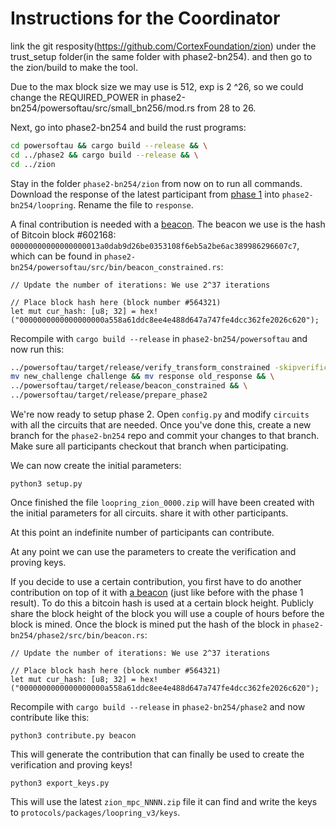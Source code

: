 # Instructions for the Coordinator
link the git resposity(https://github.com/CortexFoundation/zion) under the trust_setup folder(in the same folder with phase2-bn254).
and then go to the zion/build to make the tool.


Due to the max block size we may use is 512, exp is 2 ^26, so we could 
change the REQUIRED_POWER in phase2-bn254/powersoftau/src/small_bn256/mod.rs from 28 to 26.

Next, go into phase2-bn254 and build the rust programs:
```bash
cd powersoftau && cargo build --release && \
cd ../phase2 && cargo build --release && \
cd ../zion
```

Stay in the folder `phase2-bn254/zion` from now on to run all commands.
Download the response of the latest participant from [phase 1](https://github.com/weijiekoh/perpetualpowersoftau/) into `phase2-bn254/loopring`. Rename the file to `response`.

A final contribution is needed with a [beacon](https://github.com/ZcashFoundation/powersoftau-attestations/tree/master/0088). The beacon we use is the hash of Bitcoin block #602168: `00000000000000000013a0dab9d26be0353108f6eb5a2be6ac389986296607c7`, which can be found in `phase2-bn254/powersoftau/src/bin/beacon_constrained.rs`:

```
// Update the number of iterations: We use 2^37 iterations

// Place block hash here (block number #564321)
let mut cur_hash: [u8; 32] = hex!("0000000000000000000a558a61ddc8ee4e488d647a747fe4dcc362fe2026c620");
```
Recompile with `cargo build --release` in `phase2-bn254/powersoftau` and now run this:

```bash
../powersoftau/target/release/verify_transform_constrained -skipverification && \
mv new_challenge challenge && mv response old_response && \
../powersoftau/target/release/beacon_constrained && \
../powersoftau/target/release/prepare_phase2
```
We're now ready to setup phase 2. Open `config.py` and modify `circuits` with all the circuits that are needed. Once you've done this, create a new branch for the `phase2-bn254` repo and commit your changes to that branch. Make sure all participants checkout that branch when participating.

We can now create the initial parameters:

```
python3 setup.py
```
Once finished the file `loopring_zion_0000.zip` will have been created with the initial parameters for all circuits. share it with other participants.

At this point an indefinite number of participants can contribute.

At any point we can use the parameters to create the verification and proving keys.


If you decide to use a certain contribution, you first have to do another contribution on top of it with [a beacon](https://lists.zfnd.org/pipermail/zapps-wg/2018/000380.html) (just like before with the phase 1 result). To do this a bitcoin hash is used at a certain block height. Publicly share the block height of the block you will use a couple of hours before the block is mined. Once the block is mined put the hash of the block in `phase2-bn254/phase2/src/bin/beacon.rs`:

```
// Update the number of iterations: We use 2^37 iterations

// Place block hash here (block number #564321)
let mut cur_hash: [u8; 32] = hex!("0000000000000000000a558a61ddc8ee4e488d647a747fe4dcc362fe2026c620");
```

Recompile with `cargo build --release` in `phase2-bn254/phase2` and now contribute like this:

```
python3 contribute.py beacon
```

This will generate the contribution that can finally be used to create the verification and proving keys!

```
python3 export_keys.py
```

This will use the latest `zion_mpc_NNNN.zip` file it can find and write the keys to `protocols/packages/loopring_v3/keys`.

